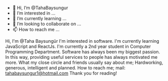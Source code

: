 - 👋 Hi, I’m @TahaBaysungur
- 👀 I’m interested in ...
- 🌱 I’m currently learning ...
- 💞️ I’m looking to collaborate on ...
- 📫 How to reach me ...

<!---
TahaBaysungur/TahaBaysungur is a ✨ special ✨ repository because its `README.md` (this file) appears on your GitHub profile.
You can click the Preview link to take a look at your changes.
--->
Hi, I'm @Taha Baysungür
I'm interested in software.
I'm currently learning JavaScript and ReactJs.
I'm currently a 2nd year student in Computer Programming Department.
Software has always been my biggest passion.
In this way, providing useful services to people has always motivated me more.
What my close circle and friends usually say about me; 
Hardworking, generous, intelligent and planned.
How to reach me; mail: tahabaysungur1@hotmail.com
Thank you for reading!
